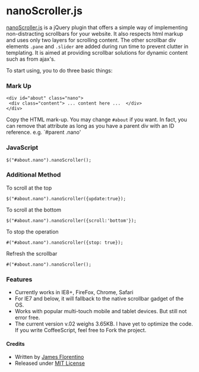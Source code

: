 # nanoScroller.js
[nanoScroller.js](http://jamesflorentino.com/jquery.nanoscroller) is a jQuery plugin that offers a simple way of implementing non-distracting scrollbars for your website. It also respects html markup and uses only two layers for scrolling content. The other scrollbar div elements `.pane` and `.slider` are added during run time to prevent clutter in templating. It is aimed at providing scrollbar solutions for dynamic content such as from ajax's.

To start using, you to do three basic things:

### Mark Up
    <div id="about" class="nano">
     <div class="content"> ... content here ...  </div> 
    </div>

Copy the HTML mark-up. You may change `#about` if you want. In fact, you can remove that attribute as long as you have a parent div with an ID reference. e.g. `#parent .nano'

### JavaScript
    $("#about.nano").nanoScroller();

### Additional Method

To scroll at the top

    $("#about.nano").nanoScroller({update:true});

To scroll at the bottom

    $("#about.nano").nanoScroller({scroll:'bottom'});

To stop the operation

    #("#about.nano").nanoScroller({stop: true});

Refresh the scrollbar

    #("#about.nano").nanoScroller();

### Features
- Currently works in IE8+, FireFox, Chrome, Safari
- For IE7 and below, it will fallback to the native scrollbar gadget of the OS.
- Works with popular multi-touch mobile and tablet devices. But still not error free.
- The current version v.02 weighs 3.65KB. I have yet to optimize the code. If you write CoffeeScript, feel free to Fork the project.

#### Credits
- Written by [James Florentino](http://jamesflorentino.com)
- Released under [MIT License](http://www.opensource.org/licenses/mit-license.php)
